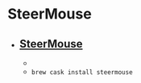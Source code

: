 # SteerMouse
- [SteerMouse](https://plentycom.jp/en/steermouse/)
  -  
  - 
  - `brew cask install steermouse`
